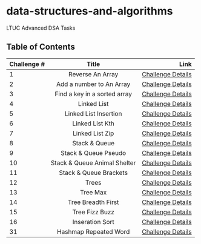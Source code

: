 # data-structures-and-algorithms

LTUC Advanced DSA Tasks

## Table of Contents

| Challenge # | Title                        | Link                |
| ----------- |:----------------------------:| -------------------:|
|      1      | Reverse An Array             | [Challenge Details](/Challenges/1/README.md) |
|      2      | Add a number to An Array     | [Challenge Details](/Challenges/2/README.md) |
|      3      | Find a key in a sorted array | [Challenge Details](/Challenges/3/README.md) |
|      4      | Linked List                  | [Challenge Details](/Challenges/4/README.md) |
|      5      | Linked List Insertion        | [Challenge Details](/Challenges/5/README.md) |
|      6      | Linked List Kth              | [Challenge Details](/Challenges/6/README.md) |
|      7      | Linked List Zip              | [Challenge Details](/Challenges/7/README.md) |
|      8      | Stack & Queue                | [Challenge Details](/Challenges/8/README.md) |
|      9      | Stack & Queue Pseudo         | [Challenge Details](/Challenges/9/README.md) |
|      10     | Stack & Queue Animal Shelter | [Challenge Details](/Challenges/10/README.md)|
|      11     | Stack & Queue Brackets       | [Challenge Details](/Challenges/11/README.md)|
|      12     | Trees                        | [Challenge Details](/Challenges/12/README.md)|
|      13     | Tree Max                     | [Challenge Details](/Challenges/13/README.md)|
|      14     | Tree Breadth First           | [Challenge Details](/Challenges/14/README.md)|
|      15     | Tree Fizz Buzz               | [Challenge Details](/Challenges/15/README.md)|
|      16     | Inseration Sort              | [Challenge Details](/Challenges/16/README.md)|
|      31     | Hashmap Repeated Word        | [Challenge Details](/Challenges/19/README.md)|
